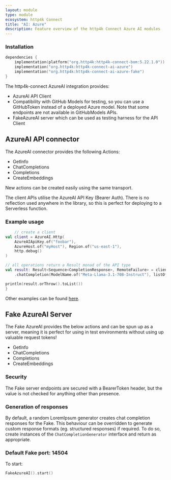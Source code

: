 ```yaml
---
layout: module
type: module
ecosystem: http4k Connect
title: "AI: Azure"
description: Feature overview of the http4k Connect Azure AI modules
---
```



### Installation

```kotlin
dependencies {
    implementation(platform("org.http4k:http4k-connect-bom:5.22.1.0"))
    implementation("org.http4k:http4k-connect-ai-azure")
    implementation("org.http4k:http4k-connect-ai-azure-fake")
}
```

The http4k-connect AzureAI integration provides:

- AzureAI API Client
- Compatibility with GitHub Models for testing, so you can use a GitHubToken instead of a deployed Azure model. Note that some endpoints are not available in GitHubModels APIs.
- FakeAzureAI server which can be used as testing harness for the API Client 

## AzureAI API connector

The AzureAI connector provides the following Actions:

* GetInfo
* ChatCompletions
* Completions
* CreateEmbeddings

New actions can be created easily using the same transport.

The client APIs utilise the AzureAI API Key (Bearer Auth). There is no reflection used anywhere in the library, so
this is perfect for deploying to a Serverless function.

### Example usage

```kotlin
    // create a client
val client = AzureAI.Http(
    AzureAIApiKey.of("foobar"),
    AzureHost.of("myHost"), Region.of("us-east-1"),
    http.debug()
)

// all operations return a Result monad of the API type
val result: Result<Sequence<CompletionResponse>, RemoteFailure> = client
    .chatCompletion(ModelName.of("Meta-Llama-3.1-70B-Instruct"), listOf(Message.User("good afternoon"))), 1000, true)

println(result.orThrow().toList())
}
```

Other examples can be found [here](https://github.com/http4k/http4k-connect/tree/master/ai/azure/fake/src/examples/kotlin).

## Fake AzureAI Server

The Fake AzureAI provides the below actions and can be spun up as a server, meaning it is perfect for using in test
environments without using up valuable request tokens!

* GetInfo
* ChatCompletions
* Completions
* CreateEmbeddings

### Security

The Fake server endpoints are secured with a BearerToken header, but the value is not checked for anything other than presence.

### Generation of responses

By default, a random LoremIpsum generator creates chat completion responses for the Fake. This behaviour can be
overridden to generate custom response formats (eg. structured responses) if required. To do so, create instances of
the `ChatCompletionGenerator` interface and return as appropriate.

### Default Fake port: 14504

To start:

```kotlin
FakeAzureAI().start()
```
